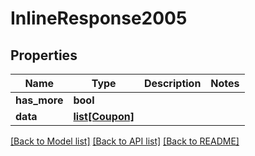# InlineResponse2005

## Properties
Name | Type | Description | Notes
------------ | ------------- | ------------- | -------------
**has_more** | **bool** |  | 
**data** | [**list[Coupon]**](Coupon.md) |  | 

[[Back to Model list]](../README.md#documentation-for-models) [[Back to API list]](../README.md#documentation-for-api-endpoints) [[Back to README]](../README.md)


